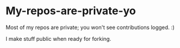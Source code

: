 # My-repos-are-private-yo
Most of my repos are private; you won't see contributions logged. :)

I make stuff public when ready for forking. 
